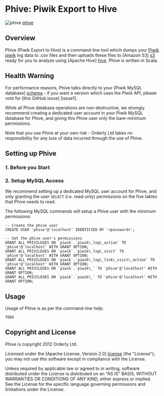 # Phive: Piwik Export to Hive

![phive] [phive]

## Overview

Phive (Piwik Export to Hive) is a command-line tool which dumps your [Piwik] [piwik] log data to .csv files and then uploads these files to [Amazon S3] [s3] ready for you to analyze using [Apache Hive] [hive]. Phive is written in Scala.

## Health Warning

For performance reasons, Phive talks directly to your [Piwik MySQL database] [schema] - if you want a version which uses the Piwik API, please vote for [this GitHub issue] [issue1].

While all Phive database operations are non-destructive, we strongly recommend creating a dedicated user account in your Piwik MySQL database for Phive, and giving this Phive user only the bare-minimum permissions.

Note that you use Phive at your own risk - Orderly Ltd takes no responsibility for any loss of data incurred through the use of Phive.

## Setting up Phive

### 1. Before you Start



### 2. Setup MySQL Access

We recommend setting up a dedicated MySQL user account for Phive, and only granting the user `SELECT` (i.e. read-only) permissions on the five tables that Phive needs to read.

The following MySQL commands will setup a Phive user with the minimum permissions:

    -- Create the phive user
    CREATE USER 'phive'@'localhost' IDENTIFIED BY '<password>';

    -- Set the phive user's permissions
    GRANT ALL PRIVILEGES ON `piwik`.`piwik\_log\_action` TO 'phive'@'localhost' WITH GRANT OPTION;
    GRANT ALL PRIVILEGES ON `piwik`.`piwik\_log\_visit` TO 'phive'@'localhost' WITH GRANT OPTION;
    GRANT ALL PRIVILEGES ON `piwik`.`piwik\_log\_link\_visit\_action` TO 'phive'@'localhost' WITH GRANT OPTION;
    GRANT ALL PRIVILEGES ON `piwik`.`piwik\_` TO 'phive'@'localhost' WITH GRANT OPTION;
    GRANT ALL PRIVILEGES ON `piwik`.`piwik\_` TO 'phive'@'localhost' WITH GRANT OPTION;

## Usage

Usage of Phive is as per the command-line help:

    TODO

## Copyright and License

Phive is copyright 2012 Orderly Ltd.

Licensed under the [Apache License, Version 2.0] [license] (the "License");
you may not use this software except in compliance with the License.

Unless required by applicable law or agreed to in writing, software
distributed under the License is distributed on an "AS IS" BASIS,
WITHOUT WARRANTIES OR CONDITIONS OF ANY KIND, either express or implied.
See the License for the specific language governing permissions and
limitations under the License.

[phive]: https://github.com/datascience/piwik-export-to-hive/raw/master/doc/phive.jpg
[piwik]: http://piwik.org
[schema]: http://piwik.org/docs/plugins/database-schema/
[s3]: http://aws.amazon.com/s3/
[hive]: http://hive.apache.org/
[license]: http://www.apache.org/licenses/LICENSE-2.0
